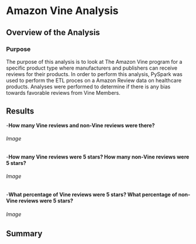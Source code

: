 # Amazon Vine Analysis

## Overview of the Analysis 

### Purpose

The purpose of this analysis is to look at The Amazon Vine program for a specific product type where manufacturers and publishers can receive reviews for their products. In order to perform this analysis, PySpark was used to perform the ETL proces on a Amazon Review data on healthcare products. Analyses were performed to determine if there is any bias towards favorable reviews from Vine Members. 

## Results

-**How many Vine reviews and non-Vine reviews were there?**
###### Image
> 



-**How many Vine reviews were 5 stars? How many non-Vine reviews were 5 stars?**
###### Image
>


-**What percentage of Vine reviews were 5 stars? What percentage of non-Vine reviews were 5 stars?**
###### Image
>



## Summary

